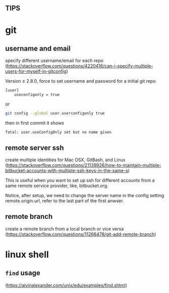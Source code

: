 TIPS
----

# git

## username and email
specify different username/email for each repo
(https://stackoverflow.com/questions/4220416/can-i-specify-multiple-users-for-myself-in-gitconfig)

Version ≥ 2.8.0, force to set username and password for a initial git repo
```
[user]
    useconfigonly = true
```
or
```sh
git config --global user.userconfigonly true
```

then in first commit it shows
```
fatal: user.useConfigOnly set but no name given
```

## remote server ssh 
create multiple identities for Mac OSX, GitBash, and Linux
(https://stackoverflow.com/questions/21139926/how-to-maintain-multiple-bitbucket-accounts-with-multiple-ssh-keys-in-the-same-s)

This is useful when you want to set up ssh for different accounts from a same remote service provider, like, bitbucket.org.

Notice, after setup, we need to change the server name in the config setting remote.origin.url, refer to the last part of the first anwser.

## remote branch
 create a remote branch from a local branch or vice versa
(https://stackoverflow.com/questions/11266478/git-add-remote-branch)


# linux shell
## `find` usage
(https://alvinalexander.com/unix/edu/examples/find.shtml)
